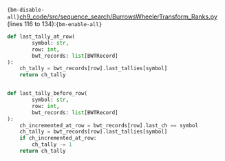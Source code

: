 `{bm-disable-all}`[ch9_code/src/sequence_search/BurrowsWheelerTransform_Ranks.py](ch9_code/src/sequence_search/BurrowsWheelerTransform_Ranks.py) (lines 116 to 134):`{bm-enable-all}`

```python
def last_tally_at_row(
        symbol: str,
        row: int,
        bwt_records: list[BWTRecord]
):
    ch_tally = bwt_records[row].last_tallies[symbol]
    return ch_tally


def last_tally_before_row(
        symbol: str,
        row: int,
        bwt_records: list[BWTRecord]
):
    ch_incremented_at_row = bwt_records[row].last_ch == symbol
    ch_tally = bwt_records[row].last_tallies[symbol]
    if ch_incremented_at_row:
        ch_tally -= 1
    return ch_tally
```